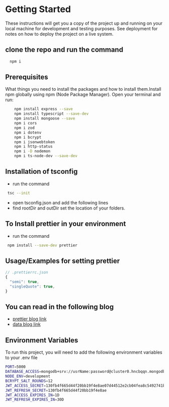 # Getting Started

These instructions will get you a copy of the project up and running on your local machine for development and testing purposes. See deployment for notes on how to deploy the project on a live system.

## clone the repo and run the command

```sh
  npm i 
```

## Prerequisites

 What things you need to install the packages and how to install them.Install npm globally using npm (Node Package Manager). Open your terminal and run:

```sh
    npm install express --save
    npm install typescript --save-dev   
    npm install mongoose --save
    npm i cors
    npm i zod
    npm i dotenv
    npm i bcrypt
    npm i jsonwebtoken
    npm i http-status
    npm i -D nodemon
    npm i ts-node-dev --save-dev
```

## Installation of tsconfig

- run the command

```bash
 tsc --init
```

- open tsconfig.json and add the following lines
- find rootDir and outDir set the location of your folders.

## To Install prettier in your environment

- run the command

```bash
 npm install --save-dev prettier
```

## Usage/Examples for setting prettier

```javascript
// .prettierrc.json
{
  "semi": true,
  "singleQuote": true,
}
```

## You can read in the following blog

- [prettier blog link](https://blog.logrocket.com/linting-typescript-eslint-prettier)
- [data blog link](https://chatgpt.com/share/66ee1d1e-908c-8013-831d-32572bd2a30a)

## Environment Variables

To run this project, you will need to add the following environment variables to your .env file

```sh
PORT=5000
DATABASE_ACCESS=mongodb+srv://usrName:password@cluster0.hncbqqn.mongodb.net/databaseName?retryWrites=true&w=majority
NODE_ENV=development
BCRYPT_SALT_ROUNDS=12
JWT_ACCESS_SECRET=130fb4f665d44f20bb19f4e8ae07d44512e2cb04fea8c5492741bf5d496150b7
JWT_REFRESH_SECRET=130fb4f665d44f20bb19f4e8ae
JWT_ACCESS_EXPIRES_IN=1D
JWT_REFRESH_EXPIRES_IN=30D
```
